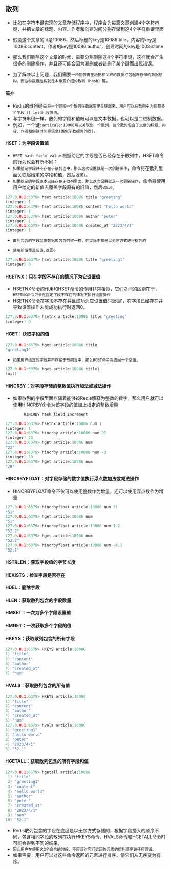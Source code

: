 ## 散列
* 比如在字符串键实现的文章存储程序中，程序会为每篇文章创建4个字符串键，并把文章的标题、内容、作者和创建时间分别存储到这4个字符串键里面
* 假设这个文章的id是10086，然后标题的key是10086:title，内容的key是10086:content，作者的key是10086:author，创建时间的key是10086:time
* 那么我们删除这个文章的时候，需要分别删除这4个字符串键，这样就会产生很多的删除操作，并且还可能会因为漏删或者错删了某个键而出现错误。

* 为了解决以上问题，我们需要`一种能够真正地把相关联的数据打包起来存储的数据结构，而这种数据结构就是本章要介绍的散列（hash）键`。

#### 简介
* Redis的散列键会`将一个键和一个散列在数据库里关联起来，用户可以在散列中为任意多个字段（f ield）设置值`。
* 与字符串键一样，散列的字段和值既可以是文本数据，也可以是二进制数据。
* 例如，一个键: `articale:10086可以关联到一个散列，这个散列包含了文章的标题、内容、作者和创建时间等信息(类似于数据库的表)。`

#### HSET：为字段设置值
* `HSET hash field value`
  根据给定的字段是否已经存在于散列中，HSET命令的行为也会有所不同：
* `如果给定字段并不存在于散列当中，那么这次设置就是一次创建操作`，命令将在散列里面关联起给定的字段和值，然后`返回1`。
* `如果给定的字段原本已经存在于散列里面，那么这次设置就是一次更新操作`，命令将使用用户给定的新值去覆盖字段原有的旧值，然后`返回0`。
```c
127.0.0.1:6379> hset article:10086 title "greeting"
(integer) 1
127.0.0.1:6379> hset article:10086 content "hello world"
(integer) 1
127.0.0.1:6379> hset article:10086 author "peter"
(integer) 1
127.0.0.1:6379> hset article:10086 created_at "2023/4/1"
(integer) 1
```
* `散列包含的字段就像数据库包含的键一样，在实际中都是以无序方式进行排列的`

* `使用新值覆盖旧值,返回0`
```c
127.0.0.1:6379> hset article:10086 title "greeting1"
(integer) 0
```

#### HSETNX：只在字段不存在的情况下为它设置值
* HSETNX命令的作用和HSET命令的作用非常相似，它们之间的区别在于，`HSETNX命令只会在指定字段不存在的情况下执行设置操作`
* HSETNX命令在字段不存在并且成功为它设置值时返回1，在字段已经存在并导致设置操作未能成功执行时返回0。
```c
127.0.0.1:6379> hsetnx article:10086 title "greeting"
(integer) 0
```

#### HGET：获取字段的值
```c
127.0.0.1:6379> hget article:10086 title
"greeting1"
```
* `如果用户给定的字段并不存在于散列当中，那么HGET命令将返回一个空值。`
```c
127.0.0.1:6379> hget article:10086 title1
(nil)
```

#### HINCRBY：对字段存储的整数值执行加法或减法操作
* 如果散列的字段里面存储着能够被Redis解释为整数的数字，那么用户就可以使用HINCRBY命令为该字段的值加上指定的整数增量
```c
        HINCRBY hash field increment
```

```c
127.0.0.1:6379> hsetnx article:10086 num 1
(integer) 1
127.0.0.1:6379> hincrby article:10086 num 22
(integer) 23
127.0.0.1:6379> hget article:10086 num
"23"
127.0.0.1:6379> hincrby article:10086 num -3
(integer) 20
127.0.0.1:6379> hget article:10086 num
"20"
```

#### HINCRBYFLOAT：对字段存储的数字值执行浮点数加法或减法操作
* HINCRBYFLOAT命令不仅可以使用整数作为增量，还可以使用浮点数作为增量
```c
127.0.0.1:6379> hincrbyfloat article:10086 num 31
"51"
127.0.0.1:6379> hget article:10086 num
"51"
127.0.0.1:6379> hincrbyfloat article:10086 num 1.2
"52.2"
127.0.0.1:6379> hget article:10086 num
"52.2"
127.0.0.1:6379> hincrbyfloat article:10086 num -0.1
"52.1"
```

#### HSTRLEN：获取字段值的字节长度

#### HEXISTS：检查字段是否存在

#### HDEL：删除字段

#### HLEN：获取散列包含的字段数量

#### HMSET：一次为多个字段设置值

#### HMGET：一次获取多个字段的值

#### HKEYS：获取散列包含的所有字段
```c
127.0.0.1:6379> HKEYS article:10086
1) "title"
2) "content"
3) "author"
4) "created_at"
5) "num"
```


#### HVALS：获取散列包含的所有值
```c
127.0.0.1:6379> HKEYS article:10086
1) "title"
2) "content"
3) "author"
4) "created_at"
5) "num"
127.0.0.1:6379> hvals article:10086
1) "greeting1"
2) "hello world"
3) "peter"
4) "2023/4/1"
5) "52.1"
```

#### HGETALL：获取散列包含的所有字段和值
```c
127.0.0.1:6379> hgetall article:10086
 1) "title"
 2) "greeting1"
 3) "content"
 4) "hello world"
 5) "author"
 6) "peter"
 7) "created_at"
 8) "2023/4/1"
 9) "num"
10) "52.1"
```
* Redis散列包含的字段在底层是以无序方式存储的，根据字段插入的顺序不同，包含相同字段的散列在执行HKEYS命令、HVALS命令和HGETALL命令时可能会得到不同的结果，
* `因此用户在使用这3个命令的时候，不应该对它们返回的元素的排列顺序做任何假设。`
* 如果需要，用户可以对这些命令返回的元素进行排序，使它们从无序变为有序。


